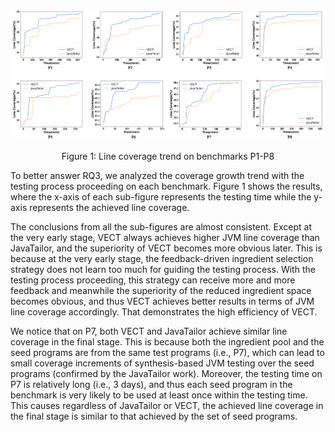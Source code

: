 ![image-20221223170627350](../coverage.png)

<p align="center">Figure 1: Line coverage trend on benchmarks P1-P8<p>

To better answer RQ3, we analyzed the coverage growth trend with the testing process proceeding on each benchmark. Figure 1 shows the results, where the x-axis of each sub-figure represents the testing time while the y-axis represents the achieved line coverage. 

The conclusions from all the sub-figures are almost consistent. Except at the very early stage, VECT always achieves higher JVM line coverage than JavaTailor, and the superiority of VECT becomes more obvious later. This is because at the very early stage, the feedback-driven ingredient selection strategy does not learn too much for guiding the testing process. With the testing process proceeding, this strategy can receive more and more feedback and meanwhile the superiority of the reduced ingredient space becomes obvious, and thus VECT achieves better results in terms of JVM line coverage accordingly. That demonstrates the high efficiency of VECT. 

We notice that on P7, both VECT and JavaTailor achieve similar line coverage in the final stage. This is because both the ingredient pool and the seed programs are from the same test programs (i.e., P7), which can lead to small coverage increments of synthesis-based JVM testing over the seed programs (confirmed by the JavaTailor work). Moreover, the testing time on P7 is relatively long (i.e., 3 days), and thus each seed program in the benchmark is very likely to be used at least once within the testing time. This causes regardless of JavaTailor or VECT, the achieved line coverage in the final stage is similar to that achieved by the set of seed programs.
